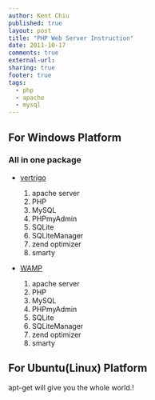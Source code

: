 ```yaml
---
author: Kent Chiu
published: true
layout: post
title: "PHP Web Server Instruction"
date: 2011-10-17
comments: true
external-url:
sharing: true
footer: true
tags:
  - php
  - apache
  - mysql
---
```




For Windows Platform
--------------------

### All in one package

-   [vertrigo](http://vertrigo.sourceforge.net/ "http://vertrigo.sourceforge.net/")
    1.  apache server
    2.  PHP
    3.  MySQL
    4.  PHPmyAdmin
    5.  SQLite
    6.  SQLiteManager
    7.  zend optimizer
    8.  smarty

-   [WAMP](http://www.wampserver.com/ "http://www.wampserver.com/")
    1.  apache server
    2.  PHP
    3.  MySQL
    4.  PHPmyAdmin
    5.  SQLite
    6.  SQLiteManager
    7.  zend optimizer
    8.  smarty

For Ubuntu(Linux) Platform
--------------------------

apt-get will give you the whole world.!



